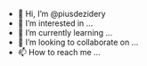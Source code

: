 - 👋 Hi, I’m @piusdezidery
- 👀 I’m interested in ...
- 🌱 I’m currently learning ...
- 💞️ I’m looking to collaborate on ...
- 📫 How to reach me ...

<!---
piusdezidery/piusdezidery is a ✨ special ✨ repository because its `README.md` (this file) appears on your GitHub profile.
You can click the Preview link to take a look at your changes.
--->
